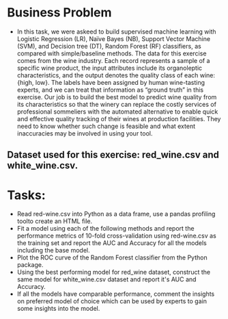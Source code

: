 # Business Problem

- In this task, we were askeed to build supervised machine learning with Logistic Regression (LR), Naïve Bayes (NB), Support Vector Machine (SVM), and Decision tree (DT), Random Forest (RF) classifiers, as compared with simple/baseline methods. The data for this exercise comes from the wine industry. Each record represents a sample of a specific wine product, the input attributes include its organoleptic characteristics, and the output denotes the quality class of each wine: {high, low}. The labels have been assigned by human wine-tasting experts, and we can treat that information as “ground truth” in this exercise.  Our job is to build the best model to predict wine quality from its characteristics so that the winery can replace the costly services of professional sommeliers with the automated alternative to enable quick and effective quality tracking of their wines at production facilities. They need to know whether such change is feasible and what extent inaccuracies may be involved in using your tool.

## Dataset used for this exercise: red_wine.csv and white_wine.csv. 

# Tasks:
- Read  red-wine.csv into Python as a data frame, use a pandas profiling toolto create an HTML file. 
- Fit a model using each of the following methods and report the performance metrics of 10-fold cross-validation using red-wine.csv as the training set and report the AUC and Accuracy for all the models including the base model. 
- Plot the ROC curve of the Random Forest classifier from the Python package. 
- Using the best performing model for red_wine dataset, construct the same model for white_wine.csv dataset and report it's AUC and Accuracy. 
- If all the models have comparable performance, comment the insights on preferred model of choice which can be used by experts to gain some insights into the model. 

